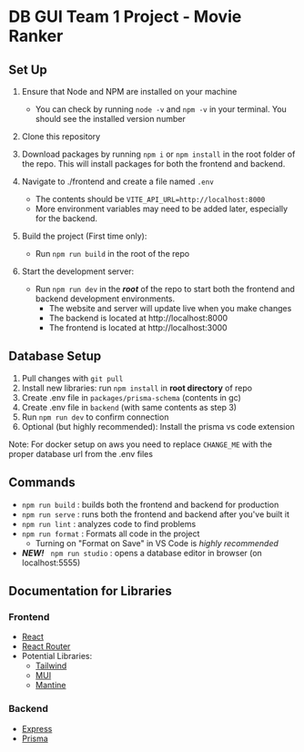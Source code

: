 # DB GUI Team 1 Project - Movie Ranker

## Set Up
1. Ensure that Node and NPM are installed on your machine
    * You can check by running `node -v` and `npm -v` in your terminal. You should see the installed version number
2. Clone this repository
3. Download packages by running `npm i` or `npm install` in the root folder of the repo. This will install packages for both the frontend and backend.
4. Navigate to ./frontend and create a file named `.env`
    * The contents should be 
    ```VITE_API_URL=http://localhost:8000```
    * More environment variables may need to be added later, especially for the backend.


5. Build the project (First time only):
   * Run `npm run build` in the root of the repo
    
6. Start the development server: 
    * Run `npm run dev` in the ***root*** of the repo to start both the frontend and backend development environments.
      * The website and server will update live when you make changes
      * The backend is located at http://localhost:8000
      * The frontend is located at http://localhost:3000

## Database Setup
1. Pull changes with `git pull`
2. Install new libraries: run `npm install`  in **root directory** of repo
3. Create .env file in `packages/prisma-schema` (contents in gc)
4. Create .env file in `backend` (with same contents as step 3)
6. Run `npm run dev` to confirm connection
7. Optional (but highly recommended): Install the prisma vs code extension

Note: For docker setup on aws you need to replace `CHANGE_ME` with the proper database url from the .env files


## Commands
* `npm run build` : builds both the frontend and backend for production
* `npm run serve` : runs both the frontend and backend after you've built it
* `npm run lint` : analyzes code to find problems
* `npm run format` : Formats all code in the project
    * Turning on "Format on Save" in VS Code is *highly recommended*
* ***NEW!***  &nbsp;  `npm run studio` : opens a database editor in browser (on localhost:5555)

## Documentation for Libraries
### Frontend
* [React](https://beta.reactjs.org/)
* [React Router](https://reactrouter.com/en/main)
* Potential Libraries: 
    * [Tailwind](https://tailwindcss.com/docs/utility-first)
    * [MUI](https://mui.com/material-ui/getting-started/overview/)
    * [Mantine](https://mantine.dev/pages/getting-started/)

### Backend
* [Express](https://expressjs.com/en/guide/routing.html)
* [Prisma](https://www.prisma.io/docs/concepts/components/prisma-client)
